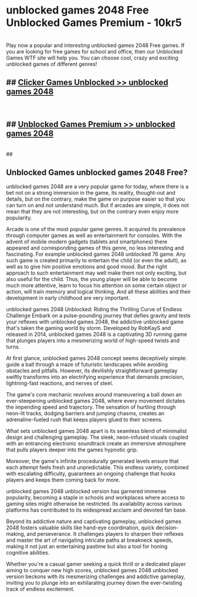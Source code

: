# unblocked games 2048 Free Unblocked Games Premium - 10kr5 <br>
<br>
Play now a popular and interesting unblocked games 2048 Free games. If you are looking for free games for school and office, then our Unblocked Games WTF site will help you. You can choose cool, crazy and exciting unblocked games of different genres!


## ##  [Clicker Games Unblocked >> unblocked games 2048](http://freeplayer.one?title=unblocked_games_2048&ref=M1)
  <br>

##  ## [Unblocked Games Premium >> unblocked games 2048](http://freeplayer.one?title=unblocked_games_2048&ref=M1)
  <br>
  ##



## Unblocked Games unblocked games 2048 Free?

unblocked games 2048 are a very popular game for today, where there is a bet not on a strong immersion in the game, its reality, thought-out and details, but on the contrary, make the game on purpose easier so that you can turn on and not understand much. But if arcades are simple, it does not mean that they are not interesting, but on the contrary even enjoy more popularity.

Arcade is one of the most popular game genres. It acquired its prevalence through computer games as well as entertainment for consoles. With the advent of mobile modern gadgets (tablets and smartphones) there appeared and corresponding games of this genre, no less interesting and fascinating. For example unblocked games 2048 unblocked 76 game. Any such game is created primarily to entertain the child (or even the adult), as well as to give him positive emotions and good mood. But the right approach to such entertainment may well make them not only exciting, but also useful for the child. Thus, the young player will be able to become much more attentive, learn to focus his attention on some certain object or action, will train memory and logical thinking. And all these abilities and their development in early childhood are very important.

unblocked games 2048 Unblocked: Riding the Thrilling Curve of Endless Challenge
Embark on a pulse-pounding journey that defies gravity and tests your reflexes with unblocked games 2048, the addictive unblocked game that's taken the gaming world by storm. Developed by RobKayS and released in 2014, unblocked games 2048 is a captivating 3D running game that plunges players into a mesmerizing world of high-speed twists and turns.

At first glance, unblocked games 2048 concept seems deceptively simple: guide a ball through a maze of futuristic landscapes while avoiding obstacles and pitfalls. However, its devilishly straightforward gameplay swiftly transforms into an electrifying experience that demands precision, lightning-fast reactions, and nerves of steel.

The game's core mechanic revolves around maneuvering a ball down an ever-steepening unblocked games 2048, where every movement dictates the impending speed and trajectory. The sensation of hurtling through neon-lit tracks, dodging barriers and jumping chasms, creates an adrenaline-fueled rush that keeps players glued to their screens.

What sets unblocked games 2048 apart is its seamless blend of minimalist design and challenging gameplay. The sleek, neon-infused visuals coupled with an entrancing electronic soundtrack create an immersive atmosphere that pulls players deeper into the games hypnotic grip.

Moreover, the game's infinite procedurally generated levels ensure that each attempt feels fresh and unpredictable. This endless variety, combined with escalating difficulty, guarantees an ongoing challenge that hooks players and keeps them coming back for more.

unblocked games 2048 unblocked version has garnered immense popularity, becoming a staple in schools and workplaces where access to gaming sites might otherwise be restricted. Its availability across various platforms has contributed to its widespread acclaim and devoted fan base.

Beyond its addictive nature and captivating gameplay, unblocked games 2048 fosters valuable skills like hand-eye coordination, quick decision-making, and perseverance. It challenges players to sharpen their reflexes and master the art of navigating intricate paths at breakneck speeds, making it not just an entertaining pastime but also a tool for honing cognitive abilities.

Whether you're a casual gamer seeking a quick thrill or a dedicated player aiming to conquer new high scores, unblocked games 2048 unblocked version beckons with its mesmerizing challenges and addictive gameplay, inviting you to plunge into an exhilarating journey down the ever-twisting track of endless excitement.